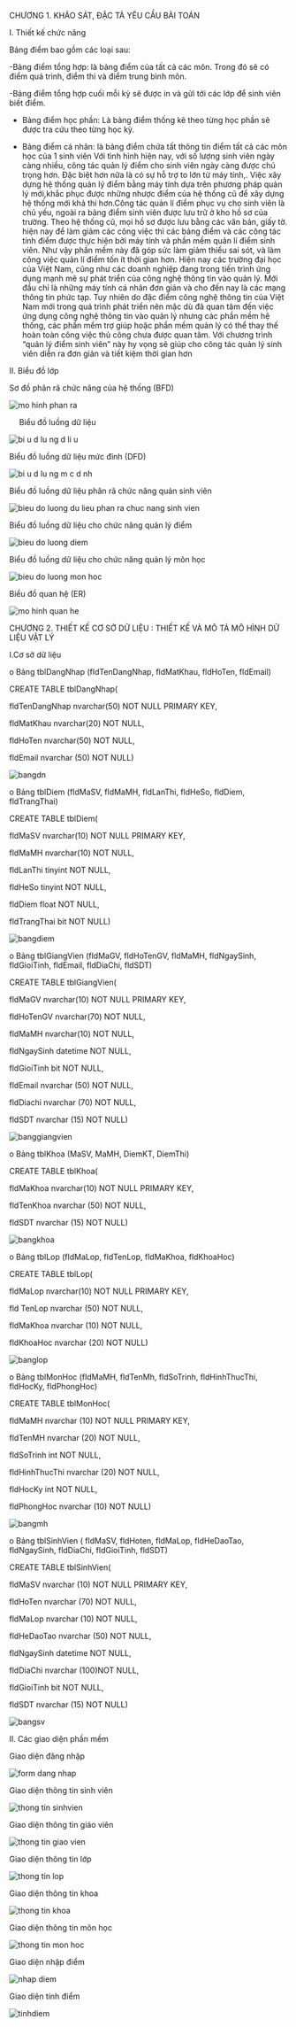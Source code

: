 CHƯƠNG 1. KHẢO SÁT, ĐẶC TẢ YÊU CẦU BÀI TOÁN

I. Thiết kế chức năng


Bảng điểm bao gồm các loại sau:

-Bảng điểm tổng hợp: là bảng điểm của tất cả các môn. Trong đó sẽ có điểm quá trình, điểm thi và điểm trung bình môn.

-Bảng điểm tổng hợp cuối mỗi kỳ sẽ được in và gửi tới các lớp để sinh viên biết điểm.

-	Bảng điểm học phần: Là bảng điểm thống kê theo từng học phần sẽ được tra cứu theo từng học kỳ. 

-	Bảng điểm cá nhân: là bảng điểm chứa tất thông tin điểm tất cả các môn học của 1 sinh viên Với tình hình hiện nay, với số lượng sinh viên ngày càng nhiều, công tác quản lý điểm cho sinh viên ngày càng được chú trọng hơn. Đặc biệt hơn nữa là có sự hỗ trợ to lớn từ máy tính,. Việc xây dựng hệ thống quản lý điểm bằng máy tính dựa trên phương pháp quản lý mới,khắc phục được những nhược điểm của hệ thống cũ để xây dựng hệ thống mới khả thi hơn.Công tác quản lí điểm phục vụ cho sinh viên là chủ yếu, ngoài ra bảng điểm sinh viên được lưu trữ ở kho hồ sơ của trường. Theo hệ thống cũ, mọi hồ sơ được lưu bằng các văn bản, giấy tờ. hiện nay để làm giảm các công việc thì các bảng điểm và các công tác tính điểm được thực hiện bởi máy tính và phần mềm quản lí điểm sinh viên. Như vậy phần mềm này đã góp sức làm giảm thiểu sai sót, và làm công việc quản lí điểm tốn ít thời gian hơn.
Hiện nay các trường đại học của Việt Nam, cũng như các doanh nghiệp đang trong tiến trình ứng dụng mạnh mẽ sự phát triển của công nghệ thông tin vào quản lý. Mới đầu chỉ là những máy tính cá nhân đơn giản và cho đến nay là các mạng thông tin phức tạp. Tuy nhiên do đặc điểm công nghệ thông tin của Việt Nam mới trong quá trình phát triển nên mặc dù đã quan tâm đến việc ứng dụng công nghệ thông tin vào quản lý nhưng các phần mềm hệ thống, các phần mềm trợ giúp hoặc phần mềm quản lý có thể thay thế hoàn toàn công việc thủ công chưa được quan tâm. Với chương trình “quản lý điểm sinh viên” này hy vọng sẽ giúp cho công tác quản lý sinh viên diễn ra đơn giản và tiết kiệm thời gian hơn



II. Biểu đồ lớp

Sơ đồ phân rã chức năng của hệ thống (BFD)

 ![mo hinh phan ra](https://user-images.githubusercontent.com/27815316/28240787-d402375c-69b1-11e7-85de-2f18988b4c3b.png)
 
 
Biểu đồ luồng dữ liệu

 ![bi u d lu ng d li u](https://user-images.githubusercontent.com/27815316/28240565-9fcb8ce8-69ae-11e7-88d4-fe82d50033e3.png)
 
Biểu đồ luồng dữ liệu mức đỉnh (DFD)

 ![bi u d lu ng m c d nh](https://user-images.githubusercontent.com/27815316/28240583-f61b1a6e-69ae-11e7-935f-20c2dbfafb85.png)
 

Biểu đồ luồng dữ liệu phân rã chức năng quản sinh viên 

![bieu do luong du lieu phan ra chuc nang sinh vien](https://user-images.githubusercontent.com/27815316/28240624-71f0ea10-69af-11e7-8c51-db3d7c31b67c.png)
 

Biểu đồ luồng dữ liệu cho chức năng quản lý điểm
 
 
 ![bieu do luong diem](https://user-images.githubusercontent.com/27815316/28240663-e807f7e8-69af-11e7-9b08-a20bac348d2b.png)
 

Biểu đồ luồng dữ liệu cho chức năng quản lý môn học

![bieu do luong mon hoc](https://user-images.githubusercontent.com/27815316/28240712-792027fa-69b0-11e7-8962-bd00393578e9.png)
 


Biểu đồ quan hệ (ER)

![mo hinh quan he](https://user-images.githubusercontent.com/27815316/28240714-8ffb3d7a-69b0-11e7-9ae5-24c821831971.png)

 

CHƯƠNG 2.	THIẾT KẾ CƠ SỞ DỮ LIỆU : THIẾT KẾ VÀ MÔ TẢ MÔ HÌNH DỮ LIỆU VẬT LÝ

I.Cơ sở dữ liệu

o	Bảng tblDangNhap (fldTenDangNhap, fldMatKhau, fldHoTen, fldEmail)

CREATE TABLE tblDangNhap(

fldTenDangNhap    nvarchar(50) NOT NULL PRIMARY KEY,

fldMatKhau        nvarchar(20) NOT NULL,

fldHoTen          nvarchar(50) NOT NULL,

fldEmail          nvarchar (50) NOT NULL)  


![bangdn](https://user-images.githubusercontent.com/27815316/28241364-536e4fe8-69bd-11e7-8f64-af8af20790a2.png)


o	Bảng tblDiem (fldMaSV, fldMaMH, fldLanThi, fldHeSo, fldDiem, fldTrangThai)

CREATE TABLE tblDiem(

fldMaSV      nvarchar(10) NOT NULL PRIMARY KEY,

fldMaMH      nvarchar(10) NOT NULL,

fldLanThi    tinyint      NOT NULL,

fldHeSo      tinyint      NOT NULL,

fldDiem      float        NOT NULL,

fldTrangThai bit         NOT NULL)
  
  
  ![bangdiem](https://user-images.githubusercontent.com/27815316/28241374-7f4710d2-69bd-11e7-8d83-f47eebd91878.png)
  

o	Bảng tblGiangVien (fldMaGV, fldHoTenGV, fldMaMH, fldNgaySinh, fldGioiTinh, fldEmail, fldDiaChi, fldSDT) 

CREATE TABLE tblGiangVien(

fldMaGV        nvarchar(10) NOT NULL PRIMARY KEY,

fldHoTenGV     nvarchar(70) NOT NULL,

fldMaMH        nvarchar(10) NOT NULL,

fldNgaySinh    datetime     NOT NULL,

fldGioiTinh    bit          NOT NULL,

fldEmail       nvarchar (50) NOT NULL,

fldDiachi      nvarchar (70) NOT NULL,

fldSDT         nvarchar (15) NOT NULL)  




![banggiangvien](https://user-images.githubusercontent.com/27815316/28241377-958438ac-69bd-11e7-8dc0-11ea749dcc6f.png)



o	Bảng tblKhoa (MaSV, MaMH, DiemKT, DiemThi)

CREATE TABLE tblKhoa(

fldMaKhoa       nvarchar(10) NOT NULL PRIMARY KEY,

fldTenKhoa      nvarchar (50) NOT NULL,

fldSDT          nvarchar (15) NOT NULL)


![bangkhoa](https://user-images.githubusercontent.com/27815316/28241380-a8d6fc50-69bd-11e7-87f5-75e68bcbc1f2.png)


o	Bảng tblLop (fldMaLop, fldTenLop, fldMaKhoa, fldKhoaHoc)

CREATE TABLE tblLop(

fldMaLop   	nvarchar(10) NOT NULL PRIMARY KEY,

fld TenLop    nvarchar (50) NOT NULL,

fldMaKhoa     nvarchar (10) NOT NULL,

fldKhoaHoc    nvarchar (20) NOT NULL) 


![banglop](https://user-images.githubusercontent.com/27815316/28241386-b95e295e-69bd-11e7-9004-18a3759ea6e4.png)


o	Bảng tblMonHoc (fldMaMH, fldTenMh, fldSoTrinh, fldHinhThucThi, fldHocKy, fldPhongHoc)

CREATE TABLE tblMonHoc(

fldMaMH 			nvarchar (10) NOT NULL PRIMARY KEY,

fldTenMH      	nvarchar (20) NOT NULL,

fldSoTrinh		int			NOT NULL,

fldHinhThucThi 	nvarchar (20) NOT NULL,

fldHocKy			int NOT NULL,

fldPhongHoc		nvarchar (10) NOT NULL)  



![bangmh](https://user-images.githubusercontent.com/27815316/28241393-cbbbf284-69bd-11e7-8705-609c77f7f637.png)







o	Bảng tblSinhVien ( fldMaSV, fldHoten, fldMaLop, fldHeDaoTao, fldNgaySinh, fldDiaChi, fldGioiTinh, fldSDT)

CREATE TABLE tblSinhVien(

fldMaSV		nvarchar (10) NOT NULL PRIMARY KEY,

fldHoTen 		nvarchar (70) NOT NULL,

fldMaLop		nvarchar (10) NOT NULL,

fldHeDaoTao   nvarchar (50) NOT NULL,

fldNgaySinh	datetime		NOT NULL,

fldDiaChi		nvarchar (100)NOT NULL,

fldGioiTinh	bit			NOT NULL,

fldSDT		nvarchar (15) NOT NULL)
 


![bangsv](https://user-images.githubusercontent.com/27815316/28241396-d808e0b0-69bd-11e7-92c5-a81ac41379db.png)










II. Các giao diện phần mềm
	
  Giao diện đăng nhập 
 
 ![form dang nhap](https://user-images.githubusercontent.com/27815316/28240736-057f8fa6-69b1-11e7-8a56-b0f4025bd339.png)
 
 
Giao diện thông tin sinh viên

![thong tin sinhvien](https://user-images.githubusercontent.com/27815316/28240738-18fc64aa-69b1-11e7-9d75-5a4f7bc0ff4f.png)

 
Giao diện thông tin giáo viên
 
![thong tin giao vien](https://user-images.githubusercontent.com/27815316/28240748-34879fb4-69b1-11e7-8103-0a4bcddec448.png)

Giao diện thông tin lớp
 
 
 ![thong tin lop](https://user-images.githubusercontent.com/27815316/28240754-4a1bd412-69b1-11e7-8ae6-43c94a38e329.png)
 

Giao diện thông tin khoa

 ![thong tin khoa](https://user-images.githubusercontent.com/27815316/28240758-561a5982-69b1-11e7-8d80-20dab03b540b.png)
 

Giao diện thông tin môn học

 
 ![thong tin mon hoc](https://user-images.githubusercontent.com/27815316/28240766-67501728-69b1-11e7-8184-60913e732453.png)
 

Giao diện nhập điểm

 
 ![nhap diem](https://user-images.githubusercontent.com/27815316/28240768-79e654ba-69b1-11e7-8ca8-04d514b490a4.png)
 
 
Giao diện tính điểm

 ![tinhdiem](https://user-images.githubusercontent.com/27815316/28240770-8ad1bb16-69b1-11e7-9da9-3b626dc4d4a8.png)
 
 
